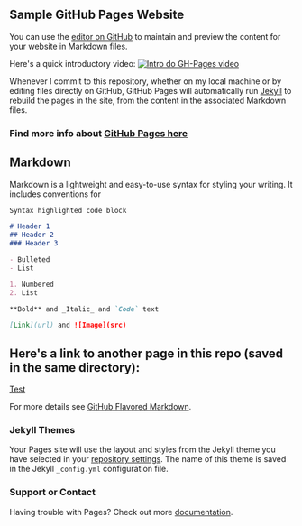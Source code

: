 ## Sample GitHub Pages Website

You can use the [editor on GitHub](https://github.com/kevenson/RobotTracking/edit/master/README.md) to maintain and preview the content for your website in Markdown files.

Here's a quick introductory video: [![Intro do GH-Pages video](https://img.youtube.com/vi/2MsN8gpT6jY/0.jpg)](https://www.youtube.com/watch?v=2MsN8gpT6jY)

Whenever I commit to this repository, whether on my local machine or by editing files directly on GitHub, GitHub Pages will automatically run [Jekyll](https://jekyllrb.com/) to rebuild the pages in the site, from the content in the associated Markdown files.


### Find more info about [GitHub Pages here](https://pages.github.com/)


## Markdown

Markdown is a lightweight and easy-to-use syntax for styling your writing. It includes conventions for

```markdown
Syntax highlighted code block

# Header 1
## Header 2
### Header 3

- Bulleted
- List

1. Numbered
2. List

**Bold** and _Italic_ and `Code` text

[Link](url) and ![Image](src)
```

## Here's a link to another page in this repo (saved in the same directory): 
[Test](/test.md)

For more details see [GitHub Flavored Markdown](https://guides.github.com/features/mastering-markdown/).

### Jekyll Themes

Your Pages site will use the layout and styles from the Jekyll theme you have selected in your [repository settings](https://github.com/kevenson/RobotTracking/settings). The name of this theme is saved in the Jekyll `_config.yml` configuration file.

### Support or Contact

Having trouble with Pages? Check out more [documentation](https://help.github.com/categories/github-pages-basics/).
